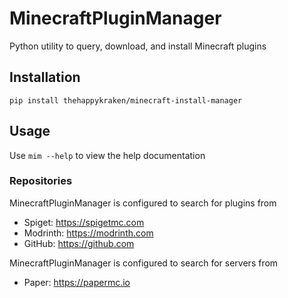 # MinecraftPluginManager
Python utility to query, download, and install Minecraft plugins

## Installation
`pip install thehappykraken/minecraft-install-manager`

## Usage
Use `mim --help` to view the help documentation

### Repositories

MinecraftPluginManager is configured to search for plugins from
- Spiget: https://spigetmc.com
- Modrinth: https://modrinth.com
- GitHub: https://github.com

MinecraftPluginManager is configured to search for servers from
- Paper: https://papermc.io